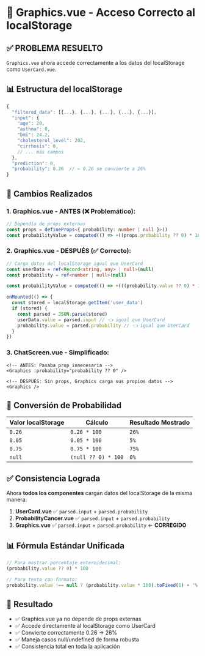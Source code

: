 # 🔧 Graphics.vue - Acceso Correcto al localStorage

## ✅ **PROBLEMA RESUELTO**

`Graphics.vue` ahora accede correctamente a los datos del localStorage como `UserCard.vue`.

## 📊 **Estructura del localStorage**

```javascript
{
  "filtered_data": [{...}, {...}, {...}, {...}, {...}],
  "input": {
    "age": 20,
    "asthma": 0, 
    "bmi": 24.2,
    "cholesterol_level": 202,
    "cirrhosis": 0,
    // ... más campos
  },
  "prediction": 0,
  "probability": 0.26  // ← 0.26 se convierte a 26%
}
```

## 🔄 **Cambios Realizados**

### 1. Graphics.vue - ANTES (❌ Problemático):
```typescript
// Dependía de props externas
const props = defineProps<{ probability: number | null }>()
const probabilityValue = computed(() => +((props.probability ?? 0) * 100).toFixed(1))
```

### 2. Graphics.vue - DESPUÉS (✅ Correcto):
```typescript
// Carga datos del localStorage igual que UserCard
const userData = ref<Record<string, any> | null>(null)
const probability = ref<number | null>(null)

const probabilityValue = computed(() => +(((probability.value ?? 0) * 100).toFixed(1)))

onMounted(() => {
  const stored = localStorage.getItem('user_data')
  if (stored) {
    const parsed = JSON.parse(stored)
    userData.value = parsed.input // 👈 igual que UserCard
    probability.value = parsed.probability // 👈 igual que UserCard
  }
})
```

### 3. ChatScreen.vue - Simplificado:
```vue
<!-- ANTES: Pasaba prop innecesaria -->
<Graphics :probability="probability ?? 0" />

<!-- DESPUÉS: Sin props, Graphics carga sus propios datos -->
<Graphics />
```

## 🎯 **Conversión de Probabilidad**

| Valor localStorage | Cálculo | Resultado Mostrado |
|-------------------|---------|-------------------|
| `0.26` | `0.26 * 100` | `26%` |
| `0.05` | `0.05 * 100` | `5%` |
| `0.75` | `0.75 * 100` | `75%` |
| `null` | `(null ?? 0) * 100` | `0%` |

## ✅ **Consistencia Lograda**

Ahora **todos los componentes** cargan datos del localStorage de la misma manera:

1. **UserCard.vue** ✅ `parsed.input` + `parsed.probability`
2. **ProbabilityCancer.vue** ✅ `parsed.input` + `parsed.probability` 
3. **Graphics.vue** ✅ `parsed.input` + `parsed.probability` ← **CORREGIDO**

## 📊 **Fórmula Estándar Unificada**

```javascript
// Para mostrar porcentaje entero/decimal:
(probability.value ?? 0) * 100

// Para texto con formato:
probability.value !== null ? (probability.value * 100).toFixed(1) + '%' : 'N/A'
```

## 🚀 **Resultado**

- ✅ Graphics.vue ya no depende de props externas
- ✅ Accede directamente al localStorage como UserCard
- ✅ Convierte correctamente 0.26 → 26%
- ✅ Maneja casos null/undefined de forma robusta
- ✅ Consistencia total en toda la aplicación